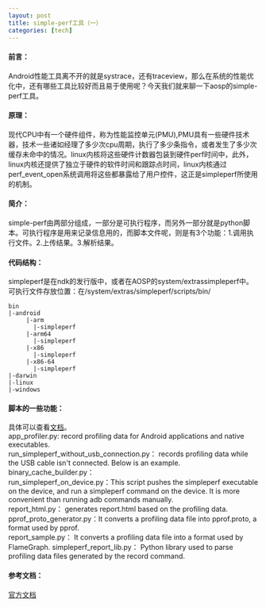 ```yaml
---
layout: post
title: simple-perf工具（一）
categories: [tech]
---
```

#### 前言：
Android性能工具离不开的就是systrace，还有traceview，那么在系统的性能优化中，还有哪些工具比较好而且易于使用呢？今天我们就来聊一下aosp的simple-perf工具。
#### 原理：
现代CPU中有一个硬件组件，称为性能监控单元(PMU),PMU具有一些硬件技术器，技术一些诸如经理了多少次cpu周期，执行了多少条指令，或者发生了多少次缓存未命中的情况。linux内核将这些硬件计数器包装到硬件perf时间中，此外，linux内核还提供了独立于硬件的软件时间和跟踪点时间，linux内核通过perf_event_open系统调用将这些都暴露给了用户控件，这正是simpleperf所使用的机制。
#### 简介：
simple-perf由两部分组成，一部分是可执行程序，而另外一部分就是python脚本。可执行程序是用来记录信息用的，而脚本文件呢，则是有3个功能：1.调用执行文件。2.上传结果。3.解析结果。
#### 代码结构：
simpleperf是在ndk的发行版中，或者在AOSP的system/extrassimpleperf中。 
可执行文件存放位置：在/system/extras/simpleperf/scripts/bin/
```
bin
|-android
     |-arm
       |-simpleperf
     |-arm64
       |-simpleperf
     |-x86
       |-simpleperf
     |-x86-64
       |-simpleperf
|-darwin
|-linux
|-windows 
```
#### 脚本的一些功能：
具体可以查看[文档](https://android.googlesource.com/platform/system/extras/+/master/simpleperf/doc/scripts_reference.md)。  
app_profiler.py: record profiling data for Android applications and native executables.  
run_simpleperf_without_usb_connection.py： records profiling data while the USB cable isn't connected. Below is an example.  
binary_cache_builder.py：   
run_simpleperf_on_device.py：This script pushes the simpleperf executable on the device, and run a simpleperf command on the device. It is more convenient than running adb commands manually.  
report_html.py： generates report.html based on the profiling data.  
pprof_proto_generator.py：It converts a profiling data file into pprof.proto, a format used by pprof.  
report_sample.py： It converts a profiling data file into a format used by FlameGraph.
simpleperf_report_lib.py： Python library used to parse profiling data files generated by the record command. 
#### 参考文档：
[官方文档](https://android.googlesource.com/platform/system/extras/+/master/simpleperf/doc/README.md)